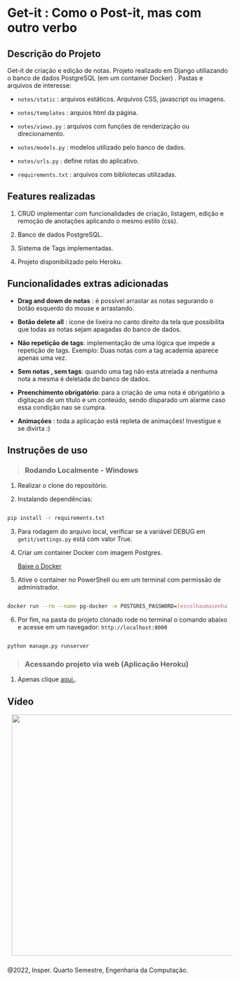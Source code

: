 # Get-it : Como o Post-it, mas com outro verbo


## Descrição do Projeto

<p align="justify">

Get-it de criação e edição  de notas. Projeto realizado em Django utiliazando o banco de dados PostgreSQL (em um container Docker) .
Pastas e arquivos de interesse:

- `notes/static` : arquivos estáticos. Arquivos CSS, javascript ou imagens.
  
- `notes/templates` : arquios html da página.
  
- `notes/views.py` : arquivos com funções de renderização ou direcionamento. 
  
- `notes/models.py` : modelos utilizado pelo banco de dados.
  
- `notes/urls.py` : define rotas do aplicativo.

- `requirements.txt` : arquivos com bibliotecas utilizadas.
  
</p>

## Features realizadas

1. CRUD implementar com funcionalidades de criação, listagem, edição e remoção de anotações aplicando o mesmo estilo (css).

2. Banco de dados PostgreSQL.

3. Sistema de Tags implementadas.

4. Projeto disponibilizado pelo Heroku.


## Funcionalidades extras adicionadas

- **Drag and down de notas** : é possível arrastar as notas segurando o botão esquerdo do mouse e arrastando. 

- **Botão delete all** : icone de lixeira no canto direito da tela que possibilita que todas as notas sejam apagadas do banco de dados.

- **Não repetição de tags**: implementação de uma lógica que impede a repetição de tags. Exemplo: Duas notas com a tag academia aparece apenas uma vez.

- **Sem notas , sem tags**: quando uma tag não esta atrelada a nenhuma nota a mesma é deletada do banco de dados.

- **Preenchimento obrigatório**: para a criação de uma nota é obrigatório a digitaçao de um título e um conteúdo, sendo disparado um alarme caso essa condição nao se cumpra. 

- **Animações** : toda a aplicação está repleta de animações! Investigue e se divirta :) 


## Instruções de uso 

> ### Rodando Localmente - Windows

1. Realizar o clone do repositório.

2. Instalando dependências:


```bash

pip install -r requirements.txt

```

3. Para rodagem do arquivo local, verificar se a variável DEBUG em `getit/settings.py` está com valor True.

4. Criar um container Docker com imagem Postgres. <p> <a href = "https://docs.docker.com/get-docker/"> Baixe o Docker</a> </p>

5. Ative o container no PowerShell ou em um terminal com permissão de administrador. 


```bash

docker run --rm --name pg-docker -e POSTGRES_PASSWORD=[escolhaumasenha] -d -p 5432:5432 -v $HOME/docker/volumes/postgres:/var/lib/postgresql/data postgres

```

6. Por fim, na pasta do projeto clonado rode no terminal o comando abaixo e acesse em um navegador: `http://localhost:8000`

```bash

python manage.py runserver

```

> ### Acessando projeto via web (Aplicação Heroku)

1. Apenas clique <a href = "https://immense-inlet-72722.herokuapp.com/">aqui.</a>.

## Vídeo 

<p align="center"><img src="get_it" width=550 style="float: center; margin: 0px 0px 10px 10px"></p>

@2022, Insper. Quarto Semestre, Engenharia da Computação.